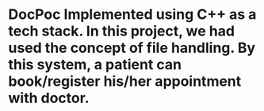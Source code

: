 # DocPoc Implemented using C++ as a tech stack. In this project, we had used the concept of file handling. By this system, a patient can book/register his/her appointment with doctor.
